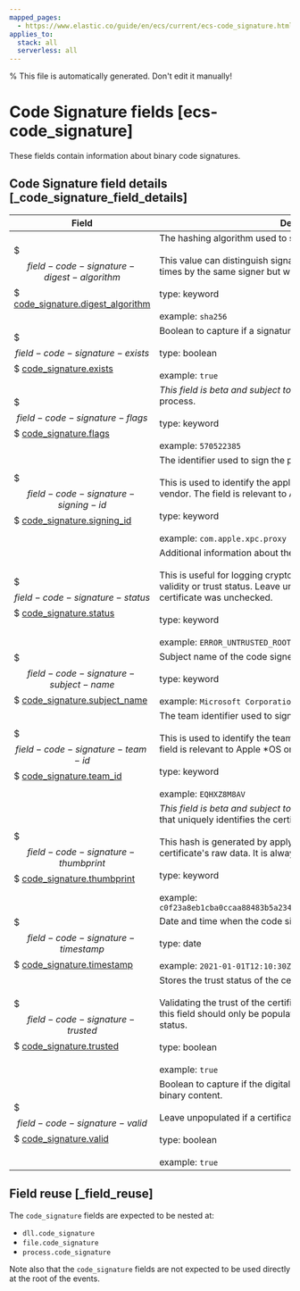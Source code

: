 ```yaml
---
mapped_pages:
  - https://www.elastic.co/guide/en/ecs/current/ecs-code_signature.html
applies_to:
  stack: all
  serverless: all
---
```

% This file is automatically generated. Don't edit it manually!

# Code Signature fields [ecs-code_signature]

These fields contain information about binary code signatures.

## Code Signature field details [_code_signature_field_details]

| Field | Description | Level |
| --- | --- | --- |
| $$$field-code-signature-digest-algorithm$$$ [code_signature.digest_algorithm](#field-code-signature-digest-algorithm) | The hashing algorithm used to sign the process.<br><br>This value can distinguish signatures when a file is signed multiple times by the same signer but with a different digest algorithm.<br><br>type: keyword<br><br>example: `sha256` | extended |
| $$$field-code-signature-exists$$$ [code_signature.exists](#field-code-signature-exists) | Boolean to capture if a signature is present.<br><br>type: boolean<br><br>example: `true` | core |
| $$$field-code-signature-flags$$$ [code_signature.flags](#field-code-signature-flags) | _This field is beta and subject to change._ The flags used to sign the process.<br><br>type: keyword<br><br>example: `570522385` | extended |
| $$$field-code-signature-signing-id$$$ [code_signature.signing_id](#field-code-signature-signing-id) | The identifier used to sign the process.<br><br>This is used to identify the application manufactured by a software vendor. The field is relevant to Apple *OS only.<br><br>type: keyword<br><br>example: `com.apple.xpc.proxy` | extended |
| $$$field-code-signature-status$$$ [code_signature.status](#field-code-signature-status) | Additional information about the certificate status.<br><br>This is useful for logging cryptographic errors with the certificate validity or trust status. Leave unpopulated if the validity or trust of the certificate was unchecked.<br><br>type: keyword<br><br>example: `ERROR_UNTRUSTED_ROOT` | extended |
| $$$field-code-signature-subject-name$$$ [code_signature.subject_name](#field-code-signature-subject-name) | Subject name of the code signer<br><br>type: keyword<br><br>example: `Microsoft Corporation` | core |
| $$$field-code-signature-team-id$$$ [code_signature.team_id](#field-code-signature-team-id) | The team identifier used to sign the process.<br><br>This is used to identify the team or vendor of a software product. The field is relevant to Apple *OS only.<br><br>type: keyword<br><br>example: `EQHXZ8M8AV` | extended |
| $$$field-code-signature-thumbprint$$$ [code_signature.thumbprint](#field-code-signature-thumbprint) | _This field is beta and subject to change._ A cryptographic fingerprint that uniquely identifies the certificate.<br><br>This hash is generated by applying the SHA-256 function to the certificate's raw data. It is always lowercase.<br><br>type: keyword<br><br>example: `c0f23a8eb1cba0ccaa88483b5a234c96e4bdfec719bf458024e68c2a8183476b` | extended |
| $$$field-code-signature-timestamp$$$ [code_signature.timestamp](#field-code-signature-timestamp) | Date and time when the code signature was generated and signed.<br><br>type: date<br><br>example: `2021-01-01T12:10:30Z` | extended |
| $$$field-code-signature-trusted$$$ [code_signature.trusted](#field-code-signature-trusted) | Stores the trust status of the certificate chain.<br><br>Validating the trust of the certificate chain may be complicated, and this field should only be populated by tools that actively check the status.<br><br>type: boolean<br><br>example: `true` | extended |
| $$$field-code-signature-valid$$$ [code_signature.valid](#field-code-signature-valid) | Boolean to capture if the digital signature is verified against the binary content.<br><br>Leave unpopulated if a certificate was unchecked.<br><br>type: boolean<br><br>example: `true` | extended |

## Field reuse [_field_reuse]

The `code_signature` fields are expected to be nested at:

* `dll.code_signature`
* `file.code_signature`
* `process.code_signature`

Note also that the `code_signature` fields are not expected to be used directly at the root of the events.
